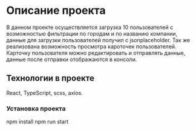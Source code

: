 # Описание проекта

В данном проекте осуществляется загрузка 10 пользователей с возможностью фильтрации по городам и по названию компании, данные для загрузки пользователей получил с jsonplaceholder. Так же реализована возможность просмотра кароточек пользователей. Карточку пользователя можно редактировать и отправлять данные, данные после отправки отображаются в консоли.

## Технологии в проекте

React, TypeScript, scss, axios.

### Установка проекта

npm install
npm run start

